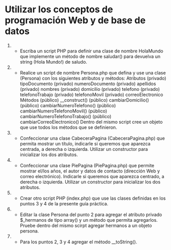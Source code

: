 # Utilizar los conceptos de programación Web y de base de datos
1. - Escriba un script PHP para definir una clase de nombre HolaMundo que implemente
un método de nombre saludar() para devuelva un string (Hola Mundo!) de saludo.
2. - Realice un script de nombre Persona.php que defina y use una clase (Persona) con
los siguientes atributos y métodos:
Atributos
(privado) tipoDocumento
(privado) numeroDocumento
(privado) apellidos
(privado) nombres
(privado) domicilio
(privado) telefono
(privado) telefonoTrabajo
(privado) telefonoMovil
(privado) correoElectronico
Métodos
(público) __construct()
(público) cambiarDomicilio()
(público) cambiarNumeroTelefono()
(público) cambiarNumeroTelefonoMovil()
(público) cambiarNumeroTelefonoTrabajo()
(público) cambiarCorreoElectronico()
Dentro del mismo script cree un objeto que use todos los métodos que se definieron.
3. - Confeccionar una clase CabeceraPagina (CabeceraPagina.php) que permita mostrar
un título, indicarle si queremos que aparezca centrada, a derecha o izquierda. Utilizar un
constructor para inicializar los dos atributos.
4. - Confeccionar una clase PiePagina (PiePagina.php) que permite mostrar el/los años, el
autor y datos de contacto (dirección Web y correo electrónico). Indicarle si queremos que
aparezca centrado, a derecha o izquierda. Utilizar un constructor para inicializar los dos atributos.
5. - Crear otro script PHP (index.php) que use las clases definidas en los puntos 3 y 4 de
la presente guía práctica.
6. - Editar la clase Persona del punto 2 para agregar el atributo privado $_hermanos de
tipo array() y un método que permita agregarlos. Pruebe dentro del mismo scirpt agregar
hermanos a un objeto persona.
7. - Para los puntos 2, 3 y 4 agregar el método __toString().